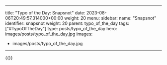 
---
title: "Typo of the Day: Snapsnot"
date: 2023-08-06T20:49:57.314000+00:00
weight: 20
menu:
  sidebar:
    name: "Snapsnot"
    identifier: snapsnot
    weight: 20
    parent: typo_of_the_day
tags: ["#TypoOfTheDay"]
type: posts/typo_of_the_day
hero: images/posts/typo_of_the_day.jpg
images:
- images/posts/typo_of_the_day.jpg
---


{{<fosstodon user="mariatta" id="110844641103885489">}}

